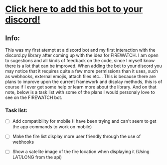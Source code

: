 # [Click here to add this bot to your discord!](https://discord.com/api/oauth2/authorize?client_id=999712607227359274&permissions=140123827264&scope=bot%20applications.commands)

## Info:
This was my first atempt at a discord bot and my first interaction with the discord.py library after coming up with the idea for FIREWATCH.
I am open to sugestions and all kinds of feedback on the code, since I myself know there is a lot that can be improved.
When adding the bot to your discord you may notice that it requires quite a few more permissions than it uses, such as webhooks, external emojis, attach files etc...
This is because there are plans to improve upon the current framework and display methods, this is of course if I ever get some help or learn more about the library.
And on that note, below is a task list with some of the plans I would personaly love to see on the FIREWATCH bot.

### Task list:

- [ ] Add compatibility for mobile (I have been trying and can't seem to get the app commands to work on mobile)
- [ ] Make the fire list display more user friendly through the use of webhooks
- [ ] Show a satelite image of the fire location when displaying it (Using LAT/LONG from the api)




